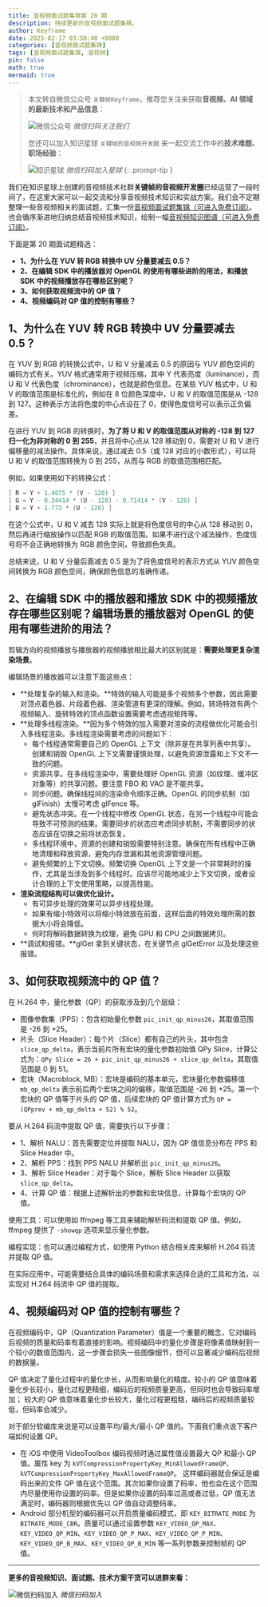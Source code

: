 ```yaml
---
title: 音视频面试题集锦第 20 期
description: 持续更新的音视频面试题集锦。
author: Keyframe
date: 2025-02-17 03:58:48 +0800
categories: [音视频面试题集锦]
tags: [音视频面试题集锦, 音视频]
pin: false
math: true
mermaid: true
---
```


> 本文转自微信公众号 `关键帧Keyframe`，推荐您关注来获取**音视频、AI 领域的最新技术和产品信息**：
>
>![微信公众号](assets/img/keyframe-mp.jpg)
>_微信扫码关注我们_
>
>您还可以加入知识星球 `关键帧的音视频开发圈` 来一起交流工作中的**技术难题、职场经验**：
>
>![知识星球](assets/img/keyframe-zsxq.png)
>_微信扫码加入星球_
{: .prompt-tip }



我们在知识星球上创建的音视频技术社群**关键帧的音视频开发圈**已经运营了一段时间了，在这里大家可以一起交流和分享音视频技术知识和实战方案。我们会不定期整理一些音视频相关的面试题，汇集一份[音视频面试题集锦（可进入免费订阅）](https://mp.weixin.qq.com/mp/appmsgalbum?__biz=MjM5MTkxOTQyMQ==&action=getalbum&album_id=2380776196751425539#wechat_redirect)。也会循序渐进地归纳总结音视频技术知识，绘制一幅[音视频知识图谱（可进入免费订阅）](https://mp.weixin.qq.com/mp/appmsgalbum?__biz=MjM5MTkxOTQyMQ==&action=getalbum&album_id=2349658423078092802#wechat_redirect)。



下面是第 20 期面试题精选：


- **1、为什么在 YUV 转 RGB 转换中 UV 分量要减去 0.5？**
- **2、在编辑 SDK 中的播放器对 OpenGL 的使用有哪些进阶的用法，和播放 SDK 中的视频播放存在哪些区别呢？**
- **3、如何获取视频流中的 QP 值？**
- **4、视频编码对 QP 值的控制有哪些？**




## 1、为什么在 YUV 转 RGB 转换中 UV 分量要减去 0.5？

在 YUV 到 RGB 的转换公式中，U 和 V 分量减去 0.5 的原因与 YUV 颜色空间的编码方式有关。YUV 格式通常用于视频压缩，其中 Y 代表亮度（luminance），而 U 和 V 代表色度（chrominance），也就是颜色信息。在某些 YUV 格式中，U 和 V 的取值范围是标准化的，例如在 8 位颜色深度中，U 和 V 的取值范围是从 -128 到 127。这种表示方法将色度的中心点设在了 0，使得色度信号可以表示正负偏差。

在进行 YUV 到 RGB 的转换时，**为了将 U 和 V 的取值范围从对称的 -128 到 127 归一化为非对称的 0 到 255**，并且将中心点从 128 移动到 0，需要对 U 和 V 进行偏移量的减法操作。具体来说，通过减去 0.5（或 128 对应的小数形式），可以将 U 和 V 的取值范围转换为 0 到 255，从而与 RGB 的取值范围相匹配。

例如，如果使用如下的转换公式：

```java
[ R = Y + 1.4075 * (V - 128) ]
[ G = Y - 0.34414 * (U - 128) - 0.71414 * (V - 128) ]
[ B = Y + 1.772 * (U - 128) ]
```

在这个公式中，U 和 V 减去 128 实际上就是将色度信号的中心从 128 移动到 0，然后再进行缩放操作以匹配 RGB 的取值范围。如果不进行这个减法操作，色度信号将不会正确地转换为 RGB 颜色空间，导致颜色失真。

总结来说，U 和 V 分量后面减去 0.5 是为了将色度信号的表示方式从 YUV 颜色空间转换为 RGB 颜色空间，确保颜色信息的准确传递。






## 2、在编辑 SDK 中的播放器和播放 SDK 中的视频播放存在哪些区别呢？编辑场景的播放器对 OpenGL 的使用有哪些进阶的用法？

剪辑方向的视频播放与播放器的视频播放相比最大的区别就是：**需要处理更复杂渲染场景**。

编辑场景的播放器可以注意下面这些点：

- **处理复杂的输入和渲染。**特效的输入可能是多个视频多个参数，因此需要对顶点着色器、片段着色器、渲染管道有更深的理解。例如，转场特效有两个视频输入、旋转特效的顶点函数设置需要考虑透视矩阵等。
- **处理多线程渲染。**因为多个特效的加入需要对渲染的流程做优化可能会引入多线程渲染。多线程渲染需要考虑的问题如下：
	- 每个线程通常需要自己的 OpenGL 上下文（除非是在共享列表中共享）。创建和销毁 OpenGL 上下文需要谨慎处理，以避免资源泄露和上下文不一致的问题。
	- 资源共享。在多线程渲染中，需要处理好 OpenGL 资源（如纹理、缓冲区对象等）的共享问题。要注意 FBO 和 VAO 是不能共享。
	- 同步问题。确保线程间的渲染命令顺序正确。OpenGL 的同步机制（如 glFinish）太慢可考虑 glFence 等。  
	- 避免状态冲突。在一个线程中修改 OpenGL 状态，在另一个线程中可能会导致不可预测的结果。需要同步的状态应考虑同步机制，不需要同步的状态应该在切换之前将状态恢复。
	- 多线程环境中，资源的创建和销毁需要特别注意。确保在所有线程中正确地清理和释放资源，避免内存泄漏和其他资源管理问题。
	- 避免频繁的上下文切换。频繁切换 OpenGL 上下文是一个非常耗时的操作，尤其是当涉及到多个线程时。应该尽可能地减少上下文切换，或者设计合理的上下文使用策略，以提高性能。
- **渲染流程结构可以做优化设计。**
	- 有可异步处理的效果可以异步线程处理。
	- 如果有缩小特效可以将缩小特效放在前面，这样后面的特效处理所需的数据大小将会降低。
	- 何时将解码数据转换为纹理，避免 GPU 和 CPU 之间数据拷贝。
- **调试和报错。**glGet 拿到关键状态，在关键节点 glGetError 以及处理这些报错。





## 3、如何获取视频流中的 QP 值？


在 H.264 中，量化参数（QP）的获取涉及到几个层级：

- 图像参数集（PPS）：包含初始量化参数 `pic_init_qp_minus26`，其取值范围是 -26 到 +25。
- 片头（Slice Header）：每个片（Slice）都有自己的片头，其中包含 `slice_qp_delta`，表示当前片所有宏块的量化参数初始值 QPy Slice，计算公式为：`QPy Slice = 26 + pic_init_qp_minus26 + slice_qp_delta`，其取值范围是 0 到 51。
- 宏块（Macroblock, MB）：宏块是编码的基本单元，宏块量化参数偏移值 `mb_qp_delta` 表示前后两个宏块之间的偏移，取值范围是 -26 到 +25。第一个宏块的 QP 值等于片头的 QP 值，后续宏块的 QP 值计算方式为 `QP = (QPprev + mb_qp_delta + 52) % 52`。

要从 H.264 码流中提取 QP 值，需要执行以下步骤：

- 1、解析 NALU：首先需要定位并提取 NALU，因为 QP 值信息分布在 PPS 和 Slice Header 中。
- 2、解析 PPS：找到 PPS NALU 并解析出 `pic_init_qp_minus26`。
- 3、解析 Slice Header：对于每个 Slice，解析 Slice Header 以获取 `slice_qp_delta`。
- 4、计算 QP 值：根据上述解析出的参数和宏块信息，计算每个宏块的 QP 值。


使用工具：可以使用如 ffmpeg 等工具来辅助解析码流和提取 QP 值。例如，ffmpeg 提供了 `-showqp` 选项来显示量化参数。  

编程实现：也可以通过编程方式，如使用 Python 结合相关库来解析 H.264 码流并提取 QP 值。  

在实际应用中，可能需要结合具体的编码场景和需求来选择合适的工具和方法，以实现对 H.264 码流中 QP 值的提取。





## 4、视频编码对 QP 值的控制有哪些？


在视频编码中，QP（Quantization Parameter）值是一个重要的概念，它对编码后视频的质量和码率有着直接的影响。视频编码中的量化步骤是将像素值映射到一个较小的数值范围内，这一步骤会损失一些图像细节，但可以显著减少编码后视频的数据量。

QP 值决定了量化过程中的量化步长，从而影响量化的精度。较小的 QP 值意味着量化步长较小，量化过程更精细，编码后的视频质量更高，但同时也会导致码率增加；
较大的 QP 值意味着量化步长较大，量化过程更粗糙，编码后的视频质量较低，但码率会减少。

对于部分软编库来说是可以设置平均/最大/最小 QP 值的。下面我们重点说下客户端如何设置 QP。

- 在 iOS 中使用 VideoToolbox 编码视频时通过属性值设置最大 QP 和最小 QP 值。属性 key 为 `kVTCompressionPropertyKey_MinAllowedFrameQP`、`kVTCompressionPropertyKey_MaxAllowedFrameQP`。
这样编码器就会保证是编码出来的文件 QP 值在这个范围。其次如果你设置了码率，他也会在这个范围内尽量使用你设置的码率。但是如果你设置的码率过高或者过低，QP 值无法满足时，编码器则根据优先以 QP 值自动调整码率。
- Android 部分机型的编码器可以开启质量编码模式，即 `KEY_BITRATE_MODE` 为 `BITRATE_MODE_CBR`。质量可以通过设置参数 `KEY_VIDEO_QP_MAX`、`KEY_VIDEO_QP_MIN`、`KEY_VIDEO_QP_P_MAX`、`KEY_VIDEO_QP_P_MIN`、`KEY_VIDEO_QP_B_MAX`、`KEY_VIDEO_QP_B_MIN` 等一系列参数来控制帧的 QP 值。



---

**更多的音视频知识、面试题、技术方案干货可以进群来看：**

![微信扫码加入](assets/img/keyframe-zsxq.png)
_微信扫码加入_


